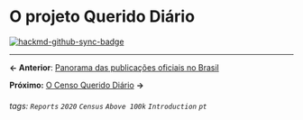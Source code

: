 # O projeto Querido Diário

[![hackmd-github-sync-badge](https://hackmd.io/wKw5aOO8QO2oZeT_xfDPyQ/badge)](https://hackmd.io/wKw5aOO8QO2oZeT_xfDPyQ)


---

**← Anterior**: <a href="https://hackmd.io/@querido-diario/report-census-qd-2020-overview-pt" target="_self">Panorama das publicações oficiais no Brasil</a> 

**Próximo:** <a href="https://hackmd.io/@querido-diario/report-census-qd-2020-about-census-pt" target="_self">O Censo Querido Diário</a> **→**

###### tags: `Reports` `2020` `Census` `Above 100k` `Introduction` `pt`